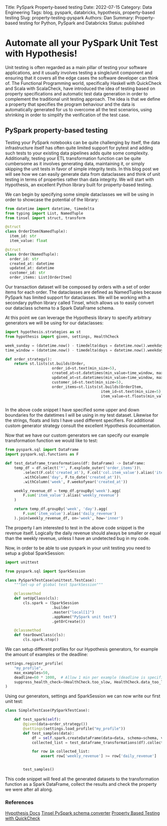 Title: PySpark Property-based testing
Date: 2022-07-15
Category: Data Engineering
Tags: blog, pyspark, databricks, hypothesis, property-based testing
Slug: property-testing-pyspark
Authors: Dan
Summary: Property-based testing for Python, PySpark and Databricks
Status: published

# Automate all your PySpark Unit Test with Hypothesis!

Unit testing is often regarded as a main pillar of testing your software applications, and it usually involves
testing a single/unit component and ensuring that it covers all the edge cases the software developer can think of.
The Functional Programming world, specifically Haskell with QuickCheck and Scala with ScalaCheck, have introduced the
idea of testing based on property specifications and automatic test data generation in order to complement
the traditional unit testing approach. The idea is that we define a property that specifies the program behaviour and
the data is automatically generated for us to overcome all the test scenarios, using shrinking in order to simplify the
verification of the test case.

## PySpark property-based testing

Testing your PySpark notebooks can be quite challenging by itself, the data infrastructure itself has often quite
limited support for pytest and adding such tests to your existing data pipelines adds quite some complexity.
Additionally, testing your ETL transformation function can be quite cumbersome as it involves generating data,
maintaining it, or simply skipping the unit tests in favor of simple integrity tests. In this blog post we will see
how we can easily generate data from dataclasses and think of unit testing in terms of properties rather than data
integrity. We will start with Hypothesis, an excellent Python library built for property-based testing.

We can begin by specifying some simple dataclasses we will be using in order to showcase the potential of the library:

```python
from datetime import datetime, timedelta
from typing import List, NamedTuple
from tinsel import struct, transform

@struct
class OrderItem(NamedTuple):
  item_id: str
  item_value: float

@struct
class Order(NamedTuple):
  order_id: str
  created_at: datetime
  updated_at: datetime
  customer_id: str
  order_items: List[OrderItem]
```

Our transaction dataset will be composed by orders with a set of order items for each order. The dataclasses are defined
as NamedTuples because PySpark has limited support for dataclasses. We will be working with a secondary python library
called Tinsel, which allows us to easily convert our dataclass schema to a Spark DataFrame schema.

At this point we can leverage the Hypothesis library to specify arbitrary generators we will be using for our dataclasses:

```python
import hypothesis.strategies as st
from hypothesis import given, settings, HealthCheck

week_sunday = (datetime.now() - timedelta(days = datetime.now().weekday() + 1))
time_window = (datetime.now() - timedelta(days = datetime.now().weekday() + 7))

def order_strategy():
    return st.lists(st.builds(Order,
                     order_id=st.text(min_size=5),
                     created_at=st.datetimes(min_value=time_window, max_value=week_sunday),
                     updated_at=st.datetimes(min_value=time_window, max_value=week_sunday),
                     customer_id=st.text(min_size=5),
                     order_items=st.lists(st.builds(OrderItem,
                                           item_id=st.text(min_size=5),
                                           item_value=st.floats(min_value=0, max_value=100)), min_size=1)), min_size=5)



```

In the above code snippet I have specified some upper and down boundaries for the datetimes I will be using in my test
dataset. Likewise for the strings, floats and lists I have used different specifiers. For additional custom generator
strategy consult the excellent Hypothesis documentation.

Now that we have our custom generators we can specify our example transformation function we would like to test:

```python
from pyspark.sql import DataFrame
import pyspark.sql.functions as F

def test_dataframe_transformations(df: DataFrame) -> DataFrame:
    temp_df = df.select('*', F.explode_outer('order_items'))\
        .select(F.col('created_at'), F.col('col.item_value').alias('item_value'))\
        .withColumn('day', F.to_date('created_at'))\
        .withColumn('week', F.weekofyear('created_at'))

    weekly_revenue_df = temp_df.groupBy('week').agg(
        F.sum('item_value').alias('weekly_revenue')
    )

    return temp_df.groupBy('week', 'day').agg(
        F.sum('item_value').alias('daily_revenue')
    ).join(weekly_revenue_df, on='week', how='inner')
```
The property I am interested to test in the above code snippet is the revenue itself. Logically the daily revenue should
always be smaller or equal than the weekly revenue, unless I have an undetected bug in my code.

Now, in order to be able to use pyspark in your unit testing you need to setup a global SparkSession:

```python
import unittest

from pyspark.sql import SparkSession

class PySparkTestCase(unittest.TestCase):
    """Set-up of global test SparkSession"""

    @classmethod
    def setUpClass(cls):
        cls.spark = (SparkSession
                     .builder
                     .master("local[1]")
                     .appName("PySpark unit test")
                     .getOrCreate())

    @classmethod
    def tearDownClass(cls):
        cls.spark.stop()

```

We can setup different profiles for our Hypothesis generators, for example the amount of examples or the deadline:

```python
settings.register_profile(
    "my_profile",
    max_examples=50,
    deadline=60 * 1000,  # Allow 1 min per example (deadline is specified in milliseconds)
    suppress_health_check=(HealthCheck.too_slow, HealthCheck.data_too_large),
)
```

Using our generators, settings and SparkSession we can now write our first unit test:

```python
class SimpleTestCase(PySparkTestCase):

    def test_spark(self):
        @given(data=order_strategy())
        @settings(settings.load_profile("my_profile"))
        def test_samples(data):
            df = self.spark.createDataFrame(data=data, schema=schema, verifySchema=False)
            collected_list = test_dataframe_transformations(df).collect()

            for row in collected_list:
                assert row['weekly_revenue'] >= row['daily_revenue']


        test_samples()

```

This code snippet will feed all the generated datasets to the transformation function as a Spark DataFrame, collect
the results and check the property we were after all along.

### References
[Hypothesis Docs](https://hypothesis.readthedocs.io/en/latest/)
[Tinsel PySpark schema converter](https://github.com/benchsci/tinsel)
[Property Based Testing with QuickCheck](https://typeable.io/blog/2021-08-09-pbt)

